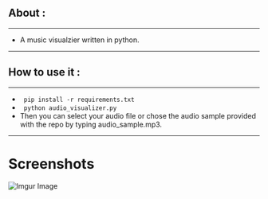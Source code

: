 

## About :

---

- A music visualzier written in python.

---

## How to use it :

---
* ``` pip install -r requirements.txt```
* ``` python audio_visualizer.py```
* Then you can select your audio file or chose the audio sample provided with the repo by typing audio_sample.mp3.
---


# Screenshots
![Imgur Image](https://i.imgur.com/UKmDK5e.png)
